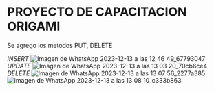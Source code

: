 # PROYECTO DE CAPACITACION ORIGAMI
Se agrego los metodos PUT, DELETE



*INSERT*
![Imagen de WhatsApp 2023-12-13 a las 12 46 49_67793047](https://github.com/Ebedon44/proyecto/assets/86026837/058ea134-3063-4263-9570-5ffd22c24941)
*UPDATE*
![Imagen de WhatsApp 2023-12-13 a las 13 03 20_70cb6ce4](https://github.com/Ebedon44/proyecto/assets/86026837/edd15095-dd18-4f8a-bf7e-67e00fa35a8a)
*DELETE*
![Imagen de WhatsApp 2023-12-13 a las 13 07 56_2277a385](https://github.com/Ebedon44/proyecto/assets/86026837/1afd2a43-83c0-4104-8756-b1f469cf784a)
![Imagen de WhatsApp 2023-12-13 a las 13 08 10_c333b863](https://github.com/Ebedon44/proyecto/assets/86026837/51f496e8-ba06-4c09-a1bb-f158d8e13ab2)
